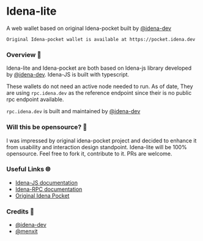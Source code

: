 # Idena-lite
A web wallet based on original Idena-pocket built by [@idena-dev](https://github.com/idena-dev)

```Original Idena-pocket wallet is available at https://pocket.idena.dev```

### Overview 🔎
Idena-lite and Idena-pocket are both based on Idena-js library developed by [@idena-dev](https://github.com/idena-dev). 
Idena-JS is built with typescript.

These wallets do not need an active node needed to run. 
As of date, They are using ```rpc.idena.dev``` as the reference endpoint since their is no public rpc endpoint available.

```rpc.idena.dev``` is built and maintained by [@idena-dev](https://github.com/idena-dev/idena-pocket)

### Will this be opensource? 💯
I was impressed by original idena-pocket project and decided to enhance it from usability and interaction design standpoint. 
Idena-lite will be 100% opensource. Feel free to fork it, contribute to it. PRs are welcome.

### Useful Links 🌐
- [Idena-JS documentation](https://www.idena.dev/idena-js/quick-start)
- [Idena-RPC documentation](https://github.com/idena-dev/idena-rpc)
- [Original Idena Pocket](https://github.com/idena-dev/idena-pocket)

### Credits 🤝
- [@idena-dev](https://github.com/idena-dev)
- [@menxit](https://github.com/menxit)




